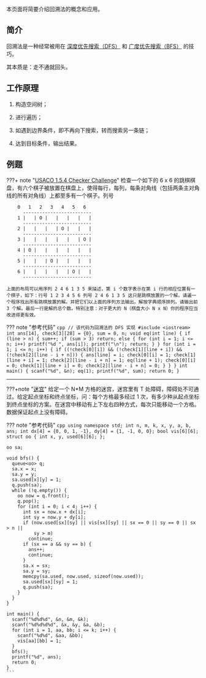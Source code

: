 本页面将简要介绍回溯法的概念和应用。

## 简介

回溯法是一种经常被用在 [深度优先搜索（DFS）](dfs.md) 和 [广度优先搜索（BFS）](bfs.md) 的技巧。

其本质是：走不通就回头。

## 工作原理

1. 构造空间树；

2. 进行遍历；

3. 如遇到边界条件，即不再向下搜索，转而搜索另一条链；

4. 达到目标条件，输出结果。

## 例题

???+ note "[USACO 1.5.4 Checker Challenge](https://www.luogu.com.cn/problem/P1219)"
    检查一个如下的 6 x 6 的跳棋棋盘，有六个棋子被放置在棋盘上，使得每行，每列，每条对角线（包括两条主对角线的所有对角线）上都至多有一个棋子。列号
    
        0   1   2   3   4   5   6
          -------------------------
        1 |   | O |   |   |   |   |
          -------------------------
        2 |   |   |   | O |   |   |
          -------------------------
        3 |   |   |   |   |   | O |
          -------------------------
        4 | O |   |   |   |   |   |
          -------------------------
        5 |   |   | O |   |   |   |
          -------------------------
        6 |   |   |   |   | O |   |
          -------------------------
    
    上面的布局可以用序列 2 4 6 1 3 5 来描述，第 i 个数字表示在第 i 行的相应位置有一个棋子，如下：行号 1 2 3 4 5 6 列号 2 4 6 1 3 5 这只是跳棋放置的一个解。请遍一个程序找出所有跳棋放置的解。并把它们以上面的序列方法输出。解按字典顺序排列。请输出前 3 个解。最后一行是解的总个数。特别注意：对于更大的 N（棋盘大小 N x N）你的程序应当改进得更有效。

??? note "参考代码"
    ```cpp
    // 该代码为回溯法的 DFS 实现
    #include <iostream>
    int ans[14], check[3][28] = {0}, sum = 0, n;
    void eq(int line) {
      if (line > n) {
        sum++;
        if (sum > 3)
          return;
        else {
          for (int i = 1; i <= n; i++) printf("%d ", ans[i]);
          printf("\n");
          return;
        }
      }
      for (int i = 1; i <= n; i++) {
        if ((!check[0][i]) && (!check[1][line + i]) && (!check[2][line - i + n])) {
          ans[line] = i;
          check[0][i] = 1;
          check[1][line + i] = 1;
          check[2][line - i + n] = 1;
          eq(line + 1);
          check[0][i] = 0;
          check[1][line + i] = 0;
          check[2][line - i + n] = 0;
        }
      }
    }
    int main() {
      scanf("%d", &n);
      eq(1);
      printf("%d", sum);
      return 0;
    }
    ```

* * *

???+note "[迷宫](https://www.luogu.com.cn/problem/P1605)"
    给定一个 N\*M 方格的迷宫，迷宫里有 T 处障碍，障碍处不可通过。给定起点坐标和终点坐标，问：每个方格最多经过 1 次，有多少种从起点坐标到终点坐标的方案。在迷宫中移动有上下左右四种方式，每次只能移动一个方格。数据保证起点上没有障碍。

??? note "参考代码"
    ```cpp
    using namespace std;
    int n, m, k, x, y, a, b, ans;
    int dx[4] = {0, 0, 1, -1}, dy[4] = {1, -1, 0, 0};
    bool vis[6][6];
    struct oo {
      int x, y, used[6][6];
    };
    ```

    oo sa;

    void bfs() {
      queue<oo> q;
      sa.x = x;
      sa.y = y;
      sa.used[x][y] = 1;
      q.push(sa);
      while (!q.empty()) {
        oo now = q.front();
        q.pop();
        for (int i = 0; i < 4; i++) {
          int sx = now.x + dx[i];
          int sy = now.y + dy[i];
          if (now.used[sx][sy] || vis[sx][sy] || sx == 0 || sy == 0 || sx > n ||
              sy > m)
            continue;
          if (sx == a && sy == b) {
            ans++;
            continue;
          }
          sa.x = sx;
          sa.y = sy;
          memcpy(sa.used, now.used, sizeof(now.used));
          sa.used[sx][sy] = 1;
          q.push(sa);
        }
      }
    }

    int main() {
      scanf("%d%d%d", &n, &m, &k);
      scanf("%d%d%d%d", &x, &y, &a, &b);
      for (int i = 1, aa, bb; i <= k; i++) {
        scanf("%d%d", &aa, &bb);
        vis[aa][bb] = 1;
      }
      bfs();
      printf("%d", ans);
      return 0;
    }
    ```
